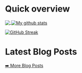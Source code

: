 
# Quick overview

<a href="https://github.com/anuraghazra/github-readme-stats">
  <!-- Change the `github-readme-stats.anuraghazra1.vercel.app` to `github-readme-stats.vercel.app`  -->
  <img align="center" src="https://github-readme-stats.vercel.app/api/top-langs/?username=IITII&langs_count=5" />
</a>
<a href="https://github.com/anuraghazra/github-readme-stats">
  <img align="center" src="https://github-readme-stats.vercel.app/api?username=IITII&show_icons=true" alt="My github stats" />
</a>  

[![GitHub Streak](https://streak-stats.demolab.com?user=IITII&date_format=%5BY.%5Dn.j)](https://git.io/streak-stats)

# Latest Blog Posts

<!-- BLOG-POST-LIST:START -->
<!-- BLOG-POST-LIST:END -->

<p><a href="https://iitii.github.io/">➡️ More Blog Posts</a></p>